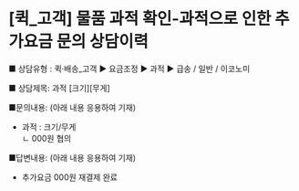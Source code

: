 # [퀵_고객] 물품 과적 확인-과적으로 인한 추가요금 문의 상담이력

■ 상담유형 : 퀵·배송\_고객 ▶ 요금조정 ▶ 과적 ▶ 급송 / 일반 / 이코노미

■ 상담제목: 과적 [크기][무게]

■문의내용: (아래 내용 응용하여 기재)  
- 과적 : 크기/무게  
ㄴ 000원 협의

■답변내용: (아래 내용 응용하여 기재)  
- 추가요금 000원 재결제 완료